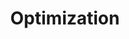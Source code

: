 ---
layout: toctree
title: Optimization
permalink: /blogs/maths/optim/
parent: /blogs/maths/

previewchild: true
enumerategrandchild: true
previewgrandchild: true
--- 